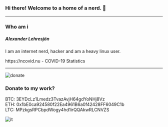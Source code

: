 ### Hi there!  Welcome to a home of a nerd. 👋
<hr>
<h3>Who am i</h3>
<h5>Alexander Lehresjön</h5>
<p>I am an internet nerd, hacker and am a heavy linux user.</p>
https://ncovid.nu - COVID-19 Statistics
<hr>

![donate](https://user-images.githubusercontent.com/84492503/152859528-7bb51b32-0a9e-48b6-a0e2-2909426817cb.png)
<h3>Donate to my work?</h3>

BTC: 3EYDcLz1Lmedz3TvazAvjH64gdYoNHj8Vz<br>
ETH: 0x1bE0ca924580f22Ea4961B6a0f42428FF6049C1b<br>
LTC: MPzkgsRPCbpdWogy4hd1irQQAkwRLCNVZS

![it](https://user-images.githubusercontent.com/84492503/132641392-11174aa0-1fa1-4437-afc7-63409f903741.png)

